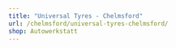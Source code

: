 ```yaml
---
title: "Universal Tyres - Chelmsford"
url: /chelmsford/universal-tyres-chelmsford/
shop: Autowerkstatt
---
```

